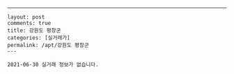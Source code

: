 ---
    layout: post
    comments: true
    title: 강원도 평창군
    categories: [실거래가]
    permalink: /apt/강원도 평창군
    ---

    2021-06-30 실거래 정보가 없습니다.

    